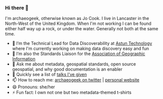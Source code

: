 ### Hi there 👋

<!--
**archaeogeek/archaeogeek** is a ✨ _special_ ✨ repository because its `README.md` (this file) appears on your GitHub profile.-->
I'm archaeogeek, otherwise known as Jo Cook. I live in Lancaster in the North-West of the United Kingdom. When I'm not working I can be found either half way up a rock, or under the water. Generally not both at the same time.

- 🔭 I’m the Technical Lead for Data Discoverability at [Astun Technology](https://astuntechnology.com) where I'm currently working on making data discovery easy and fun
- 🌱 I’m also the Standards Liaison for the [Association of Geographic Information](https://agi.org.uk)
- 💬 Ask me about metadata, geospatial standards, open source geospatial, and why good documentation is an enabler
- 📢 Quickly see a list of [talks I've given](https://github.com/search?o=desc&q=user:archaeogeek+topic:talks&s=updated&type=Repositories)
- 📫 How to reach me: [archaeogeek on twitter](https://twitter.com/archaeogeek) | [personal website](https://archaeogeek.com)
- 😄 Pronouns: she/her
- ⚡ Fun fact: I own not one but two metadata-themed t-shirts
